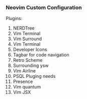 ### Neovim Custom Configuration

Plugins: 
1. NERDTree
2. Vim Terminal
3. Vim Surround
4. Vim Terminal
5. Developer Icons
6. Tagbar for code navigation
7. Retro Scheme
8. Surrounding ysw
9. Vim Airline
10. PSQL Pluging needs
11. Presence
12. Vim quantum
13. Vim JSX
